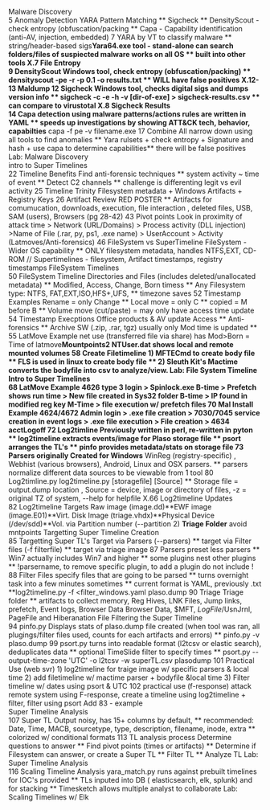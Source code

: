 Malware Discovery		
5	Anomaly Detection	YARA Pattern Matching ** Sigcheck  ** DensityScout - check entropy (obfuscation/packing ** Capa - Capability identification (anti-AV, injection, embedded)
7	YARA	by VT to classify malware **  string/header-based sigs**Yara64.exe tool - stand-alone can search folders/files of suspiected malware **works on all OS ** built into other tools
X.7	File Entropy	
9	DensityScout 	Windows tool, check entropy (obfuscation/packing) ** densityscout -pe -r -p 0.1 -o results.txt <directory of exe> ** WILL have false positives
X.12-13	Maldump	
12	Sigcheck	Windows tool, checks digital sigs and dumps version info **  sigcheck -c -e -h -v [dir-of-exe] > sigcheck-results.csv ** can compare to virustotal
X.8	Sigcheck Results	
14	Capa	 detection using malware patterns/actions** rules are written in YAML ** speeds up investigations by showing ATT&CK tech, behavior, capabilties** capa -f pe -v filename.exe
17	Combine All	narrow down using all tools to find anomalies ** Yara rulsets + check entropy + Signature and hash + use capa to determine capabilities** there will be false positives
	Lab: Malware Discovery	
intro to Super Timelines		
22	Timeline Benefits	Find anti-forensic techniques ** system activity ~ time of event ** Detect C2 channels ** challenge is differenting legit vs evil activity
25	Timeline Trinity	Filesystem metadata + Windows Artifacts + Registry Keys
26	Artifact Review	RED POSTER ** Artifacts for comumucation, downloads, execution, file interaction , deleted files, USB, SAM (users), Browsers (pg 28-42)
43	Pivot points	Look in proximity of attack time > Network (URL/Domains) > Process activity (DLL injection) >Name of File (.rar, py, ps1, .exe name) > UserAccount > Activity (Latmoves/Anti-forensics)
46	FileSystem vs SuperTimeline	FileSystem - Wider OS capability ** ONLY filesystem metadata, handles NTFS,EXT, CD-ROM // Supertimelines - filesystem, Artifact timestamps, registry timestamps
FileSystem Timelines		
50	FileSystem Timeline	Directories and Files (includes deleted/unallocated metadata) ** Modified, Access, Change, Born timess ** Any Filesystem type: NTFS, FAT,EXT,ISO,HFS+,UFS, ** timezone saves
52	Timestamp Examples	Rename = only Change ** Local move = only C ** copied = M before B ** Volume move (cut/paste) = may only have access time update
54	Timestamp Execptions	Office products & AV update Access ** Anti-forensics ** Archive SW (.zip, .rar, tgz) usually only Mod time is updated **
55	LatMove Example	net use (transferred file via share) has Mod>Born = Time of latmove**Mountpoints2 NTUser.dat shows local and remote mounted volumes
58	Create Filetimeline	1) MFTECmd to create body file ** FLS is used in linux to create body file ** 2) Sleuth Kit's Mactime converts the  bodyfile into csv to analyze/view. 
	Lab: File System Timeline	
Intro to Super Timelines		
68	LatMove Example	4626 type 3 login > Spinlock.exe B-time >  Prefetch shows run time > New file created in Sys32 folder B-time > IP found in modified reg key M-Time > file execution w/ prefetch files
70	Mal Install Example	4624/4672 Admin login > .exe file creation > 7030/7045 service creation in event logs > .exe file execution > File creation > 4634 acctLogoff
72	Log2timline	Previously written in perl, re-written in pyton ** log2timeline extracts events/image for Plaso storage file ** psort arranges the TL's ** pinfo provides metadata/stats on storage file
73	Parsers	originally Created for  Windows** WinReg (registry-specific) , Webhist (various browsers), Android, Linux and OSX parsers. ** parsers normalize different data sources to be viewable from 1 tool
80	Log2timline.py	log2timeline.py [storagefile] [Source] ** Storage file = output.dump location , Source = device, image or directory of files, -z <timezone> = original TZ of system, --help for helpfile
X.66	Log2timeline Updates	
82	Log2timeline Targets	Raw image (image.dd)**EWF image (image.E01)**Virt. Disk Image (triage.vhdx)**Physical Device (/dev/sdd)**Vol. via Partition number (--partition 2) **Triage Folder** avoid mntpoints
Targetting Super Timeline Creation		
85	Targetting Super TL's	Target via Parsers (--parsers) ** target via Filter files (-f filterfile) ** target via triage image
87	Parsers	preset less parsers ** Win7 actually includes Win7 and higher ** some plugins nest other plugins ** !parsername, to remove specific plugin, to add a plugin do not include !
88	Filter Files	specify files that are going to be parsed ** turns overnight task into a few minutes sometimes ** current format is YAML, previously .txt **log2timeline.py -f <filter_windows.yaml plaso.dump <target>
90	Triage 	 Triage folder ** artifacts to collect memory, Reg Hives, LNK Files, Jump links, prefetch, Event logs, Browser Data Browser Data, $MFT, $LogFile/$UsnJrnl, PageFile and Hiberanation File
Filtering the Super Timeline		
94	pinfo.py	Displays stats of plaso.dump file created (when tool was ran, all plugings/filter files used, counts for each artifacts and errors) ** pinfo.py -v plaso.dump
99	psort.py	turns into readable format (l2tcsv or elastic search), deduplicates data ** optional TimeSlide filter to specify times ** psort.py --output-time-zone 'UTC' -o l2tcsv -w superTL.csv plasodump
101	Practical Use (web svr)	1) log2timeline for traige image w/ specific parsers & local time 2)  add filetimeline w/ mactime parser + bodyfile &local time 3) Filter timeline w/ dates using psort  & UTC
102	practical use (f-response)	attack remote system using F-response, create a timeline using log2timeline + filter, filter using psort
	Add 83 - example	
Super Timeline Analysis		
107	Super TL Output	noisy, has 15+ columns by default, ** recommended: Date, Time, MACB, sourcetype, type, description, filename, inode, extra ** colorized w/ conditional formats
113	TL analysis process	Determine questions to answer ** Find pivot points (times or artifacts) ** Determine if Filesystem can answer, or create a Super TL ** Filter TL ** Analyze TL
	Lab: Super Timeline Analysis	
116	Scaling Timeline Analysis	yara_match.py runs against prebuilt timelines for IOC's provided ** TLs inputed into DB ( elasticsearch, elk, splunk) and for stacking ** Timesketch allows multiple analyst to collaborate
	Lab: Scaling Timelines w/ Elk	